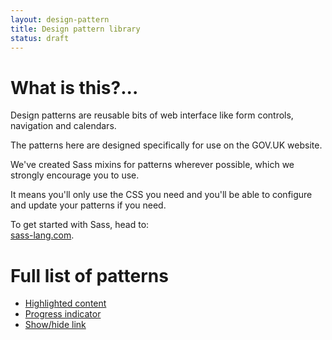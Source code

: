 ```yaml
---
layout: design-pattern
title: Design pattern library
status: draft
---
```


<div class="pattern-library">

<h1>What is this?...</h1>

<p>Design patterns are reusable bits of web interface like form controls, navigation and calendars.</p>

<p>The patterns here are designed specifically for use on the GOV.UK website.</p>

<p>We've created Sass mixins for patterns wherever possible, which we strongly encourage you to use.</p> 

<p>It means you'll only use the CSS you need and you'll be able to configure and update your patterns if you need.</p>

<p>To get started with Sass, head to:<br> 
<a href="http://sass-lang.com">sass-lang.com</a>.</p>

</div>

# Full list of patterns

* [Highlighted content](highlighted-content.html)
* [Progress indicator](progress-indicator.html)
* [Show/hide link](show-hide.html)




